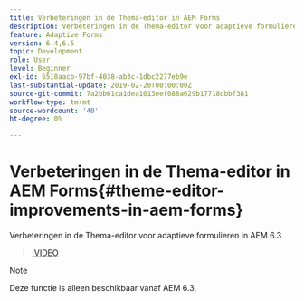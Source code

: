```yaml
---
title: Verbeteringen in de Thema-editor in AEM Forms
description: Verbeteringen in de Thema-editor voor adaptieve formulieren in AEM 6.3
feature: Adaptive Forms
version: 6.4,6.5
topic: Development
role: User
level: Beginner
exl-id: 6518aacb-97bf-4038-ab3c-1dbc2277eb9e
last-substantial-update: 2019-02-20T00:00:00Z
source-git-commit: 7a2bb61ca1dea1013eef088a629b17718dbbf381
workflow-type: tm+mt
source-wordcount: '40'
ht-degree: 0%

---
```


# Verbeteringen in de Thema-editor in AEM Forms{#theme-editor-improvements-in-aem-forms}

Verbeteringen in de Thema-editor voor adaptieve formulieren in AEM 6.3

>[!VIDEO](https://video.tv.adobe.com/v/19497?quality=9&learn=on)

>[!NOTE]
>
>Deze functie is alleen beschikbaar vanaf AEM 6.3.
